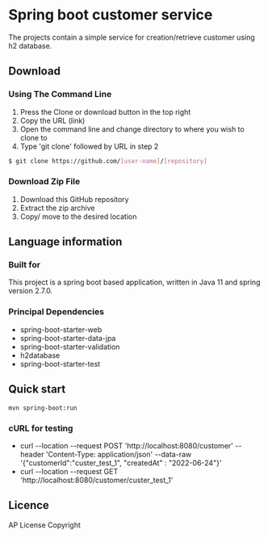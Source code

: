 # Spring boot customer service

The projects contain a simple service for creation/retrieve customer using h2 database.

## Download
### Using The Command Line
1. Press the Clone or download button in the top right
2. Copy the URL (link)
3. Open the command line and change directory to where you wish to clone to
4. Type 'git clone' followed by URL in step 2
```bash
$ git clone https://github.com/[user-name]/[repository]
```

### Download Zip File

1. Download this GitHub repository
2. Extract the zip archive
3. Copy/ move to the desired location


## Language information
### Built for
This project is a spring boot based application, written in Java 11 and spring version 2.7.0.

### Principal Dependencies
- spring-boot-starter-web 
- spring-boot-starter-data-jpa
- spring-boot-starter-validation
- h2database
- spring-boot-starter-test

Quick start
-----------
`mvn spring-boot:run`

### cURL for testing
- curl --location --request POST 'http://localhost:8080/customer' --header 'Content-Type: application/json' --data-raw '{"customerId":"custer_test_1", "createdAt" : "2022-06-24"}'
- curl --location --request GET 'http://localhost:8080/customer/custer_test_1'



## Licence
AP License
Copyright
